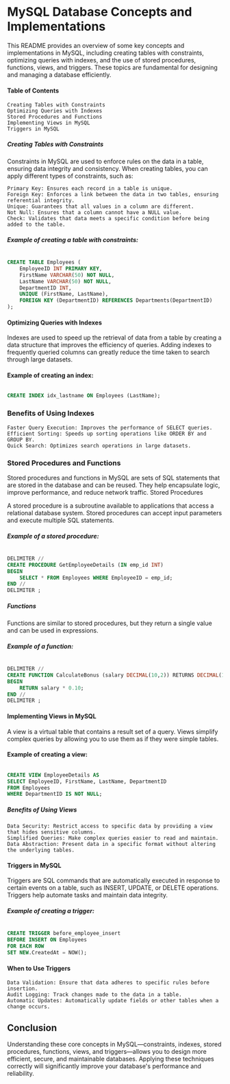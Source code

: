 # MySQL Database Concepts and Implementations

This README provides an overview of some key concepts and implementations in MySQL, including creating tables with constraints, optimizing queries with indexes, and the use of stored procedures, functions, views, and triggers. These topics are fundamental for designing and managing a database efficiently.
#### Table of Contents

    Creating Tables with Constraints
    Optimizing Queries with Indexes
    Stored Procedures and Functions
    Implementing Views in MySQL
    Triggers in MySQL

##### Creating Tables with Constraints

Constraints in MySQL are used to enforce rules on the data in a table, ensuring data integrity and consistency. When creating tables, you can apply different types of constraints, such as:

    Primary Key: Ensures each record in a table is unique.
    Foreign Key: Enforces a link between the data in two tables, ensuring referential integrity.
    Unique: Guarantees that all values in a column are different.
    Not Null: Ensures that a column cannot have a NULL value.
    Check: Validates that data meets a specific condition before being added to the table.

##### Example of creating a table with constraints:

```sql

CREATE TABLE Employees (
    EmployeeID INT PRIMARY KEY,
    FirstName VARCHAR(50) NOT NULL,
    LastName VARCHAR(50) NOT NULL,
    DepartmentID INT,
    UNIQUE (FirstName, LastName),
    FOREIGN KEY (DepartmentID) REFERENCES Departments(DepartmentID)
);
```
#### Optimizing Queries with Indexes

Indexes are used to speed up the retrieval of data from a table by creating a data structure that improves the efficiency of queries. Adding indexes to frequently queried columns can greatly reduce the time taken to search through large datasets.

#### Example of creating an index:

```sql

CREATE INDEX idx_lastname ON Employees (LastName);
```
### Benefits of Using Indexes

    Faster Query Execution: Improves the performance of SELECT queries.
    Efficient Sorting: Speeds up sorting operations like ORDER BY and GROUP BY.
    Quick Search: Optimizes search operations in large datasets.

### Stored Procedures and Functions

Stored procedures and functions in MySQL are sets of SQL statements that are stored in the database and can be reused. They help encapsulate logic, improve performance, and reduce network traffic.
Stored Procedures

A stored procedure is a subroutine available to applications that access a relational database system. Stored procedures can accept input parameters and execute multiple SQL statements.

##### Example of a stored procedure:

```sql

DELIMITER //
CREATE PROCEDURE GetEmployeeDetails (IN emp_id INT)
BEGIN
    SELECT * FROM Employees WHERE EmployeeID = emp_id;
END //
DELIMITER ;
```
##### Functions

Functions are similar to stored procedures, but they return a single value and can be used in expressions.

##### Example of a function:

```sql

DELIMITER //
CREATE FUNCTION CalculateBonus (salary DECIMAL(10,2)) RETURNS DECIMAL(10,2)
BEGIN
    RETURN salary * 0.10;
END //
DELIMITER ;
```
#### Implementing Views in MySQL

A view is a virtual table that contains a result set of a query. Views simplify complex queries by allowing you to use them as if they were simple tables.

#### Example of creating a view:

```sql

CREATE VIEW EmployeeDetails AS
SELECT EmployeeID, FirstName, LastName, DepartmentID
FROM Employees
WHERE DepartmentID IS NOT NULL;
```
##### Benefits of Using Views

    Data Security: Restrict access to specific data by providing a view that hides sensitive columns.
    Simplified Queries: Make complex queries easier to read and maintain.
    Data Abstraction: Present data in a specific format without altering the underlying tables.

#### Triggers in MySQL

Triggers are SQL commands that are automatically executed in response to certain events on a table, such as INSERT, UPDATE, or DELETE operations. Triggers help automate tasks and maintain data integrity.

##### Example of creating a trigger:

```sql

CREATE TRIGGER before_employee_insert
BEFORE INSERT ON Employees
FOR EACH ROW
SET NEW.CreatedAt = NOW();
```
#### When to Use Triggers

    Data Validation: Ensure that data adheres to specific rules before insertion.
    Audit Logging: Track changes made to the data in a table.
    Automatic Updates: Automatically update fields or other tables when a change occurs.

## Conclusion

Understanding these core concepts in MySQL—constraints, indexes, stored procedures, functions, views, and triggers—allows you to design more efficient, secure, and maintainable databases. Applying these techniques correctly will significantly improve your database's performance and reliability.
